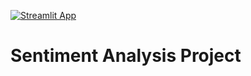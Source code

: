 [![Streamlit App](https://static.streamlit.io/badges/streamlit_badge_black_white.svg)](https://share.streamlit.io/HrishikeshS/sentiment/main/app.py)

# Sentiment Analysis Project
